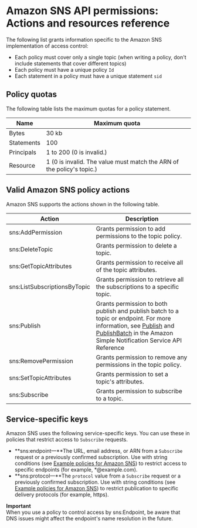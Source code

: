 # Amazon SNS API permissions: Actions and resources reference<a name="sns-access-policy-language-api-permissions-reference"></a>

The following list grants information specific to the Amazon SNS implementation of access control:
+ Each policy must cover only a single topic \(when writing a policy, don't include statements that cover different topics\)
+ Each policy must have a unique policy `Id`
+ Each statement in a policy must have a unique statement `sid`

## Policy quotas<a name="sns-policy-quotas"></a>

The following table lists the maximum quotas for a policy statement\.


| Name | Maximum quota | 
| --- | --- | 
|  Bytes  |  30 kb  | 
|  Statements  |  100  | 
|  Principals  |  1 to 200 \(0 is invalid\.\)  | 
|  Resource  |  1 \(0 is invalid\. The value must match the ARN of the policy's topic\.\)  | 

## Valid Amazon SNS policy actions<a name="sns-valid-policy-actions"></a>

Amazon SNS supports the actions shown in the following table\.


| Action | Description | 
| --- | --- | 
|  sns:AddPermission  | Grants permission to add permissions to the topic policy\. | 
|  sns:DeleteTopic  | Grants permission to delete a topic\. | 
|  sns:GetTopicAttributes  | Grants permission to receive all of the topic attributes\. | 
|  sns:ListSubscriptionsByTopic  | Grants permission to retrieve all the subscriptions to a specific topic\. | 
|  sns:Publish  | Grants permission to both publish and publish batch to a topic or endpoint\. For more information, see [Publish](https://docs.aws.amazon.com/sns/latest/api/API_Publish.html) and [PublishBatch](https://docs.aws.amazon.com/sns/latest/api/API_BatchPublish.html) in the Amazon Simple Notification Service API Reference  | 
|  sns:RemovePermission  | Grants permission to remove any permissions in the topic policy\. | 
|  sns:SetTopicAttributes  | Grants permission to set a topic's attributes\. | 
|  sns:Subscribe  | Grants permission to subscribe to a topic\. | 

## Service\-specific keys<a name="sns-service-specific-keys"></a>

Amazon SNS uses the following service\-specific keys\. You can use these in policies that restrict access to `Subscribe` requests\.
+ **sns:endpoint—**The URL, email address, or ARN from a `Subscribe` request or a previously confirmed subscription\. Use with string conditions \(see [Example policies for Amazon SNS](sns-using-identity-based-policies.md#sns-example-policies)\) to restrict access to specific endpoints \(for example, \*@example\.com\)\.
+ **sns:protocol—**The `protocol` value from a `Subscribe` request or a previously confirmed subscription\. Use with string conditions \(see [Example policies for Amazon SNS](sns-using-identity-based-policies.md#sns-example-policies)\) to restrict publication to specific delivery protocols \(for example, https\)\.

**Important**  
When you use a policy to control access by sns:Endpoint, be aware that DNS issues might affect the endpoint's name resolution in the future\.